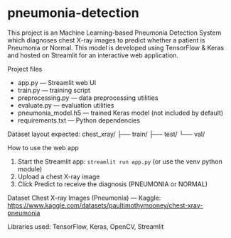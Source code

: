 # pneumonia-detection

This project is an Machine Learning-based Pneumonia Detection System which diagnoses chest X-ray images to predict whether a patient is Pneumonia or Normal. This model is developed using TensorFlow & Keras and hosted on Streamlit for an interactive web application.

Project files
- app.py — Streamlit web UI
- train.py — training script
- preprocessing.py — data preprocessing utilities
- evaluate.py — evaluation utilities
- pneumonia_model.h5 — trained Keras model (not included by default)
- requirements.txt — Python dependencies

Dataset layout expected: chest_xray/
	├── train/
	├── test/
	└── val/

How to use the web app
1. Start the Streamlit app: `streamlit run app.py` (or use the venv python module)
2. Upload a chest X-ray image
3. Click Predict to receive the diagnosis (PNEUMONIA or NORMAL)

Dataset
Chest X-ray Images (Pneumonia) — Kaggle: https://www.kaggle.com/datasets/paultimothymooney/chest-xray-pneumonia

Libraries used: TensorFlow, Keras, OpenCV, Streamlit
